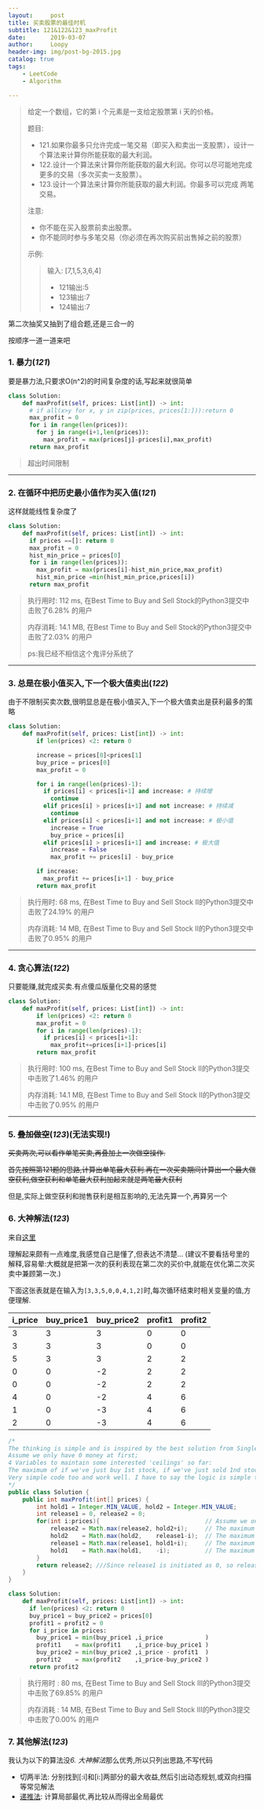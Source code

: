 ```yaml
---
layout:     post
title: 买卖股票的最佳时机
subtitle: 121&122&123_maxProfit
date:       2019-03-07
author:     Loopy
header-img: img/post-bg-2015.jpg
catalog: true
tags:
    - LeetCode
    - Algorithm

---
```


>给定一个数组，它的第 i 个元素是一支给定股票第 i 天的价格。
>
>题目:
> - 121.如果你最多只允许完成一笔交易（即买入和卖出一支股票），设计一个算法来计算你所能获取的最大利润。
> - 122.设计一个算法来计算你所能获取的最大利润。你可以尽可能地完成更多的交易（多次买卖一支股票）。
> - 123.设计一个算法来计算你所能获取的最大利润。你最多可以完成 两笔 交易。
>
>注意:
> - 你不能在买入股票前卖出股票。
> - 你不能同时参与多笔交易（你必须在再次购买前出售掉之前的股票）
>
>示例:
>
>>输入: [7,1,5,3,6,4]
>>
>> - 121输出:5
>> - 123输出:7
>> - 124输出:7



第二次抽奖又抽到了组合题,还是三合一的

按顺序一道一道来吧

### 1. 暴力(*121*)

要是暴力法,只要求O(n^2)的时间复杂度的话,写起来就很简单

```python
class Solution:
    def maxProfit(self, prices: List[int]) -> int:
      # if all(x>y for x, y in zip(prices, prices[1:])):return 0
      max_profit = 0
      for i in range(len(prices)):
        for j in range(i+1,len(prices)):
          max_profit = max(prices[j]-prices[i],max_profit)
      return max_profit
```
>超出时间限制

---
### 2. 在循环中把历史最小值作为买入值(*121*)

这样就能线性复杂度了



```python
class Solution:
    def maxProfit(self, prices: List[int]) -> int:
      if prices ==[]: return 0
      max_profit = 0
      hist_min_price = prices[0]
      for i in range(len(prices)):
        max_profit = max(prices[i]-hist_min_price,max_profit)
        hist_min_price =min(hist_min_price,prices[i])
      return max_profit
```
>执行用时: 112 ms, 在Best Time to Buy and Sell Stock的Python3提交中击败了6.28% 的用户
>
>内存消耗: 14.1 MB, 在Best Time to Buy and Sell Stock的Python3提交中击败了2.03% 的用户
>
>ps:我已经不相信这个鬼评分系统了

---
### 3. 总是在极小值买入,下一个极大值卖出(*122*)

由于不限制买卖次数,很明显总是在极小值买入,下一个极大值卖出是获利最多的策略

```python
class Solution:
    def maxProfit(self, prices: List[int]) -> int:
        if len(prices) <2: return 0

        increase = prices[0]<prices[1]
        buy_price = prices[0]
        max_profit = 0

        for i in range(len(prices)-1):
          if prices[i] < prices[i+1] and increase: # 持续增
            continue
          elif prices[i] > prices[i+1] and not increase: # 持续减
            continue
          elif prices[i] < prices[i+1] and not increase: # 极小值
            increase = True
            buy_price = prices[i]
          elif prices[i] > prices[i+1] and increase: # 极大值
            increase = False
            max_profit += prices[i] - buy_price

        if increase:
          max_profit += prices[i+1] - buy_price
        return max_profit
```

>执行用时: 68 ms, 在Best Time to Buy and Sell Stock II的Python3提交中击败了24.19% 的用户
>
>内存消耗: 14 MB, 在Best Time to Buy and Sell Stock II的Python3提交中击败了0.95% 的用户

---
### 4. 贪心算法(*122*)

只要能赚,就完成买卖.有点傻瓜版量化交易的感觉

```python
class Solution:
    def maxProfit(self, prices: List[int]) -> int:
        if len(prices) <2: return 0
        max_profit = 0
        for i in range(len(prices)-1):
          if prices[i] < prices[i+1]:
            max_profit+=prices[i+1]-prices[i]
        return max_profit
```

>执行用时: 100 ms, 在Best Time to Buy and Sell Stock II的Python3提交中击败了1.46% 的用户
>
>内存消耗: 14.1 MB, 在Best Time to Buy and Sell Stock II的Python3提交中击败了0.95% 的用户

---
### 5. ~~叠加做空~~(*123*)(无法实现!)

~~买卖两次,可以看作单笔买卖,再叠加上一次做空操作.~~

~~首先按照第121题的思路,计算出单笔最大获利.再在一次买卖期间计算出一个最大做空获利,做空获利和单笔最大获利加起来就是两笔最大获利~~

但是,实际上做空获利和抛售获利是相互影响的,无法先算一个,再算另一个

### 6. 大神解法(*123*)

来自[这里](https://leetcode.com/problems/best-time-to-buy-and-sell-stock-iii/discuss/39611/Is-it-Best-Solution-with-O(n)-O(1).)

理解起来颇有一点难度,我感觉自己是懂了,但表达不清楚...
(建议不要看括号里的解释,容易晕:大概就是把第一次的获利表现在第二次的买价中,就能在优化第二次买卖中兼顾第一次.)

下面这张表就是在输入为```[3,3,5,0,0,4,1,2]```时,每次循环结束时相关变量的值,方便理解.

i_price|buy_price1|buy_price2|profit1|profit2
---|---|---|---|---
3 | 3 | 3 | 0 | 0
3 | 3 | 3 | 0 | 0
5 | 3 | 3 | 2 | 2
0 | 0 | -2 | 2 | 2
0 | 0 | -2 | 2 | 2
4 | 0 | -2 | 4 | 6
1 | 0 | -3 | 4 | 6
2 | 0 | -3 | 4 | 6

```java
/*
The thinking is simple and is inspired by the best solution from Single Number II (I read through the discussion after I use DP).
Assume we only have 0 money at first;
4 Variables to maintain some interested 'ceilings' so far:
The maximum of if we've just buy 1st stock, if we've just sold 1nd stock, if we've just buy 2nd stock, if we've just sold 2nd stock.
Very simple code too and work well. I have to say the logic is simple than those in Single Number II.
*/
public class Solution {
    public int maxProfit(int[] prices) {
        int hold1 = Integer.MIN_VALUE, hold2 = Integer.MIN_VALUE;
        int release1 = 0, release2 = 0;
        for(int i:prices){                              // Assume we only have 0 money at first
            release2 = Math.max(release2, hold2+i);     // The maximum if we've just sold 2nd stock so far.
            hold2    = Math.max(hold2,    release1-i);  // The maximum if we've just buy  2nd stock so far.
            release1 = Math.max(release1, hold1+i);     // The maximum if we've just sold 1nd stock so far.
            hold1    = Math.max(hold1,    -i);          // The maximum if we've just buy  1st stock so far.
        }
        return release2; ///Since release1 is initiated as 0, so release2 will always higher than release1.
    }
}
```

```python
class Solution:
    def maxProfit(self, prices: List[int]) -> int:
      if len(prices) <2: return 0
      buy_price1 = buy_price2 = prices[0]
      profit1 = profit2 = 0
      for i_price in prices:
        buy_price1 = min(buy_price1 ,i_price            )
        profit1    = max(profit1    ,i_price-buy_price1 )
        buy_price2 = min(buy_price2 ,i_price - profit1  )
        profit2    = max(profit2    ,i_price-buy_price2 )
      return profit2
```
>执行用时 : 80 ms, 在Best Time to Buy and Sell Stock III的Python3提交中击败了69.85% 的用户
>
>内存消耗 : 14 MB, 在Best Time to Buy and Sell Stock III的Python3提交中击败了0.00% 的用户

### 7. 其他解法(*123*)

我认为以下的算法没*6. 大神解法*那么优秀,所以只列出思路,不写代码

- 切两半法: 分别找到[:i]和[i:]两部分的最大收益,然后引出动态规划,或双向扫描等常见解法
- [递推法](https://www.cnblogs.com/ariel-dreamland/p/9166176.html): 计算局部最优,再比较从而得出全局最优

